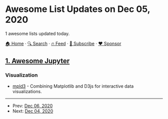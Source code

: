 # Awesome List Updates on Dec 05, 2020

1 awesome lists updated today.

[🏠 Home](/README.md) · [🔍 Search](https://www.trackawesomelist.com/search/) · [🔥 Feed](https://www.trackawesomelist.com/rss.xml) · [📮 Subscribe](https://trackawesomelist.us17.list-manage.com/subscribe?u=d2f0117aa829c83a63ec63c2f&id=36a103854c) · [❤️  Sponsor](https://github.com/sponsors/theowenyoung)



## [1. Awesome Jupyter](/content/markusschanta/awesome-jupyter/README.md)

### Visualization

*   [mpld3](http://mpld3.github.io) - Combining Matplotlib and D3js for interactive data visualizations.

---

- Prev: [Dec 06, 2020](/content/2020/12/06/README.md)
- Next: [Dec 04, 2020](/content/2020/12/04/README.md)